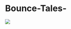 # Bounce-Tales-

<img src="https://github.com/Rizaou/Bounce-Tales-/blob/readme.md_file/images/1.jpg"/>
